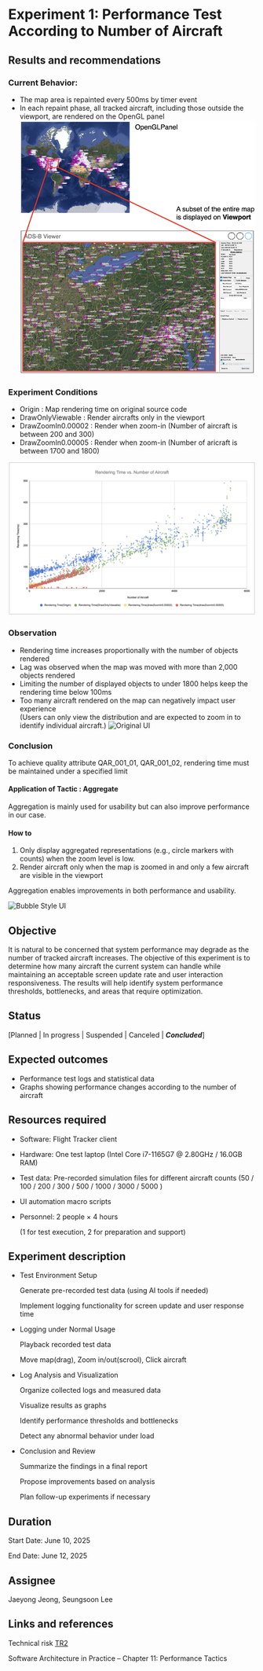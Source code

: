 # Experiment 1: Performance Test According to Number of Aircraft 


## Results and recommendations 

### Current Behavior:
- The map area is repainted every 500ms by timer event  
- In each repaint phase, all tracked aircraft, including those outside the viewport, are rendered on the OpenGL panel  
![alt text](../images/DrawingAreaVsViewport.png)


### Experiment Conditions  
- Origin : Map rendering time on original source code  
- DrawOnlyViewable : Render aircrafts only in the viewport  
- DrawZoomIn0.00002 : Render when zoom-in (Number of aircraft is between 200 and 300)  
- DrawZoomIn0.00005 : Render when zoom-in (Number of aricraft is between 1700 and 1800)  

![Rendering Time vs. Number of Aircraft](../images/RenderingTime.png)

### Observation
- Rendering time increases proportionally with the number of objects rendered
- Lag was observed when the map was moved with more than 2,000 objects rendered
- Limiting the number of displayed objects to under 1800 helps keep the rendering time below 100ms  
- Too many aircraft rendered on the map can negatively impact user experience  
  (Users can only view the distribution and are expected to zoom in to identify individual aircraft.)
  ![Original UI](../images/OriginalUI.png)

### Conclusion  
To achieve quality attribute QAR_001_01, QAR_001_02, rendering time must be maintained under a specified limit  

#### Application of Tactic : Aggregate
Aggregation is mainly used for usability but can also improve performance in our case.
#### How to
1. Only display aggregated representations (e.g., circle markers with counts) when the zoom level is low.  
2. Render aircraft only when the map is zoomed in and only a few aircraft are visible in the viewport  

Aggregation enables improvements in both performance and usability.  

![Bubble Style UI](../images/BubbleStyleUIWithNumber.png)  

  


## Objective 
It is natural to be concerned that system performance may degrade as the number of tracked aircraft increases.
The objective of this experiment is to determine how many aircraft the current system can handle while maintaining an acceptable screen update rate and user interaction responsiveness.
The results will help identify system performance thresholds, bottlenecks, and areas that require optimization.

## Status
[Planned | In progress | Suspended | Canceled | ***Concluded***]

## Expected outcomes
 - Performance test logs and statistical data
 - Graphs showing performance changes according to the number of aircraft


## Resources required
 - Software: Flight Tracker client

 - Hardware: One test laptop (Intel Core i7-1165G7 @ 2.80GHz / 16.0GB RAM)

 - Test data: Pre-recorded simulation files for different aircraft counts
   (50 / 100 / 200 / 300 / 500 / 1000 / 3000 / 5000 )
   
 - UI automation macro scripts

 - Personnel: 2 people × 4 hours
   
   (1 for test execution, 2 for preparation and support)

## Experiment description
- Test Environment Setup

  Generate pre-recorded test data (using AI tools if needed)

  Implement logging functionality for screen update and user response time

- Logging under Normal Usage

  Playback recorded test data

  Move map(drag), Zoom in/out(scrool), Click aircraft

- Log Analysis and Visualization

  Organize collected logs and measured data

  Visualize results as graphs

  Identify performance thresholds and bottlenecks

  Detect any abnormal behavior under load

- Conclusion and Review

  Summarize the findings in a final report
  
  Propose improvements based on analysis
  
  Plan follow-up experiments if necessary

## Duration
Start Date: June 10, 2025

End Date: June 12, 2025



## Assignee

Jaeyong Jeong, Seungsoon Lee



## Links and references

Technical risk [TR2](../architectural-drivers.md#technical-risk-assessment)

Software Architecture in Practice – Chapter 11: Performance Tactics
